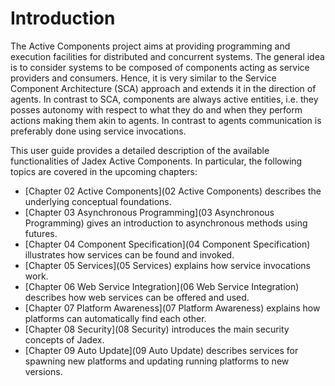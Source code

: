 # Introduction
<!-- TODO: Diesen guide am besten rausschmeißen und alles wichtige schon in den ersten Kapiteln erläutern. -->
The Active Components project aims at providing programming and execution facilities for distributed and concurrent systems. The general idea is to consider systems to be composed of components acting as service providers and consumers. Hence, it is very similar to the Service Component Architecture (SCA) approach and extends it in the direction of agents. In contrast to SCA, components are always active entities, i.e. they posses autonomy with respect to what they do and when they perform actions making them akin to agents. In contrast to agents communication is preferably done using service invocations.





This user guide provides a detailed description of the available functionalities of Jadex Active Components. In particular, the following topics are covered in the upcoming chapters:

-   [Chapter 02 Active Components](02 Active Components)  describes the underlying conceptual foundations.
-   [Chapter 03 Asynchronous Programming](03 Asynchronous Programming)  gives an introduction to asynchronous methods using futures.
-   [Chapter 04 Component Specification](04 Component Specification)  illustrates how services can be found and invoked.
-   [Chapter 05 Services](05 Services)  explains how service invocations work.
-   [Chapter 06 Web Service Integration](06 Web Service Integration)  describes how web services can be offered and used. 
-   [Chapter 07 Platform Awareness](07 Platform Awareness)  explains how platforms can automatically find each other.
-   [Chapter 08 Security](08 Security)  introduces the main security concepts of Jadex.
-   [Chapter 09 Auto Update](09 Auto Update)  describes services for spawning new platforms and updating running platforms to new versions.

